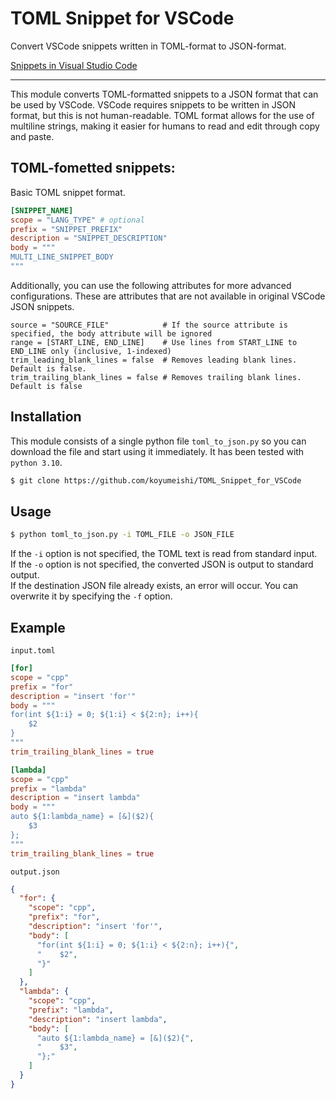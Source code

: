 # TOML Snippet for VSCode
Convert VSCode snippets written in TOML-format to JSON-format.

[Snippets in Visual Studio Code](https://code.visualstudio.com/docs/editor/userdefinedsnippets)

---

This module converts TOML-formatted snippets to a JSON format
that can be used by VSCode. VSCode requires snippets to be written
in JSON format, but this is not human-readable.
TOML format allows for the use of multiline strings,
making it easier for humans to read and edit through copy and paste.

## TOML-fometted snippets:
Basic TOML snippet format. 

```toml
[SNIPPET_NAME]
scope = "LANG_TYPE" # optional
prefix = "SNIPPET_PREFIX"
description = "SNIPPET_DESCRIPTION"
body = """
MULTI_LINE_SNIPPET_BODY
"""
```

Additionally, you can use the following attributes for more advanced
configurations. These are attributes that are not available in
original VSCode JSON snippets.

```
source = "SOURCE_FILE"            # If the source attribute is specified, the body attribute will be ignored
range = [START_LINE, END_LINE]    # Use lines from START_LINE to END_LINE only (inclusive, 1-indexed)
trim_leading_blank_lines = false  # Removes leading blank lines. Default is false.
trim_trailing_blank_lines = false # Removes trailing blank lines. Default is false
```


## Installation

This module consists of a single python file `toml_to_json.py` so you can download
the file and start using it immediately. It has been tested with `python 3.10`.

```bash
$ git clone https://github.com/koyumeishi/TOML_Snippet_for_VSCode
```

## Usage
```bash
$ python toml_to_json.py -i TOML_FILE -o JSON_FILE
```

If the `-i` option is not specified, the TOML text is read from standard input.  
If the `-o` option is not specified, the converted JSON is output to standard output.  
If the destination JSON file already exists, an error will occur. 
You can overwrite it by specifying the `-f` option.


## Example

`input.toml`
```toml
[for]
scope = "cpp"
prefix = "for"
description = "insert 'for'"
body = """
for(int ${1:i} = 0; ${1:i} < ${2:n}; i++){
    $2
}
"""
trim_trailing_blank_lines = true

[lambda]
scope = "cpp"
prefix = "lambda"
description = "insert lambda"
body = """
auto ${1:lambda_name} = [&]($2){
    $3
};
"""
trim_trailing_blank_lines = true
```

`output.json`
```json
{
  "for": {
    "scope": "cpp",
    "prefix": "for",
    "description": "insert 'for'",
    "body": [
      "for(int ${1:i} = 0; ${1:i} < ${2:n}; i++){",
      "    $2",
      "}"
    ]
  },
  "lambda": {
    "scope": "cpp",
    "prefix": "lambda",
    "description": "insert lambda",
    "body": [
      "auto ${1:lambda_name} = [&]($2){",
      "    $3",
      "};"
    ]
  }
}
```


